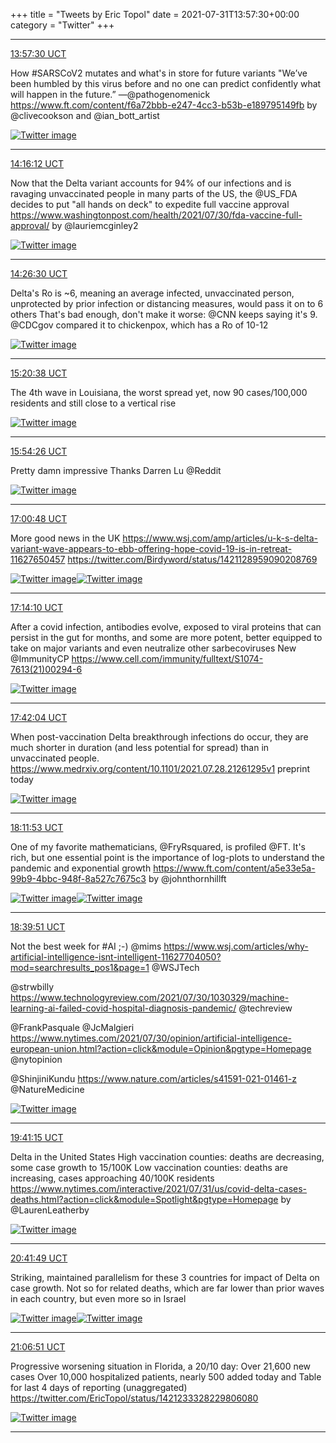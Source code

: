 +++
title = "Tweets by Eric Topol" 
date = 2021-07-31T13:57:30+00:00
category = "Twitter"
+++


---

<a href="https://twitter.com/erictopol/status/1421470078076284928" target="_blank" rel="noreferer">13:57:30 UCT</a>

How #SARSCoV2 mutates and what's in store for future variants
"We’ve been humbled by this virus before and no one can predict confidently what will happen in the future.” 
—@pathogenomenick 
https://www.ft.com/content/f6a72bbb-e247-4cc3-b53b-e189795149fb by @clivecookson and @ian_bott_artist 

<a href="E7oTZ41VkAI76iV.jpg"  ><img src="E7oTZ41VkAI76iV.jpg" alt="Twitter image" ></img></a>

---

<a href="https://twitter.com/erictopol/status/1421474780797018114" target="_blank" rel="noreferer">14:16:12 UCT</a>

Now that the Delta variant accounts for 94% of our infections and is ravaging unvaccinated people in many parts of the US, the @US_FDA decides to put "all hands on deck" to expedite full vaccine approval
https://www.washingtonpost.com/health/2021/07/30/fda-vaccine-full-approval/ by @lauriemcginley2 

<a href="E7oVwLrVEAEBRRO.jpg"  ><img src="E7oVwLrVEAEBRRO.jpg" alt="Twitter image" ></img></a>

---

<a href="https://twitter.com/erictopol/status/1421477375699656709" target="_blank" rel="noreferer">14:26:30 UCT</a>

Delta's Ro is ~6, meaning an average infected, unvaccinated person, unprotected by prior infection or distancing measures, would pass it on to 6 others 
That's bad enough, don't make it worse:
@CNN keeps saying it's 9.
@CDCgov compared it to chickenpox, which has a Ro of 10-12 

<a href="E7oZugWVUAQxQk7.jpg"  ><img src="E7oZugWVUAQxQk7.jpg" alt="Twitter image" ></img></a>

---

<a href="https://twitter.com/erictopol/status/1421490998035685376" target="_blank" rel="noreferer">15:20:38 UCT</a>

The 4th wave in Louisiana, the worst spread yet, now 90 cases/100,000 residents and still close to a vertical rise 

<a href="E7ol9EWVUAoOksY.jpg"  ><img src="E7ol9EWVUAoOksY.jpg" alt="Twitter image" ></img></a>

---

<a href="https://twitter.com/erictopol/status/1421499504486883330" target="_blank" rel="noreferer">15:54:26 UCT</a>

Pretty damn impressive
Thanks Darren Lu @Reddit 

<a href="E7otfnqUYAMSKuG.jpg"  ><img src="E7otfnqUYAMSKuG.jpg" alt="Twitter image" ></img></a>

---

<a href="https://twitter.com/erictopol/status/1421516206691913734" target="_blank" rel="noreferer">17:00:48 UCT</a>

More good news in the UK
https://www.wsj.com/amp/articles/u-k-s-delta-variant-wave-appears-to-ebb-offering-hope-covid-19-is-in-retreat-11627650457
https://twitter.com/Birdyword/status/1421128959090208769 

<a href="E7o8a8YVIAA8zUd.jpg"  ><img src="E7o8a8YVIAA8zUd.jpg" alt="Twitter image" ></img></a><a href="E7o8c6dVoAEYI3m.jpg"  ><img src="E7o8c6dVoAEYI3m.jpg" alt="Twitter image" ></img></a>

---

<a href="https://twitter.com/erictopol/status/1421519569647136771" target="_blank" rel="noreferer">17:14:10 UCT</a>

After a covid infection, antibodies evolve, exposed to viral proteins that can persist in the gut for months, and some are more potent, better equipped to take on major variants and even neutralize other sarbecoviruses
New @ImmunityCP https://www.cell.com/immunity/fulltext/S1074-7613(21)00294-6 

<a href="E7o_F0oUYAQvpeL.jpg"  ><img src="E7o_F0oUYAQvpeL.jpg" alt="Twitter image" ></img></a>

---

<a href="https://twitter.com/erictopol/status/1421526589766979586" target="_blank" rel="noreferer">17:42:04 UCT</a>

When post-vaccination Delta breakthrough infections do occur, they are much shorter in duration (and less potential for spread) than in unvaccinated people. 
https://www.medrxiv.org/content/10.1101/2021.07.28.21261295v1 preprint today 

<a href="E7pGwKdVIAAgih0.jpg"  ><img src="E7pGwKdVIAAgih0.jpg" alt="Twitter image" ></img></a>

---

<a href="https://twitter.com/erictopol/status/1421534095155154944" target="_blank" rel="noreferer">18:11:53 UCT</a>

One of my favorite mathematicians, @FryRsquared, is profiled @FT. It's rich, but one essential point is the importance of log-plots to understand the pandemic and exponential growth https://www.ft.com/content/a5e33e5a-99b9-4bbc-948f-8a527c7675c3 by @johnthornhillft 

<a href="E7pNVhnVcAcsxQu.jpg"  ><img src="E7pNVhnVcAcsxQu.jpg" alt="Twitter image" ></img></a><a href="E7pNXPzUUAIpTTY.jpg"  ><img src="E7pNXPzUUAIpTTY.jpg" alt="Twitter image" ></img></a>

---

<a href="https://twitter.com/erictopol/status/1421541130433269762" target="_blank" rel="noreferer">18:39:51 UCT</a>

Not the best week for #AI  ;-)
@mims https://www.wsj.com/articles/why-artificial-intelligence-isnt-intelligent-11627704050?mod=searchresults_pos1&page=1 @WSJTech 

@strwbilly 
https://www.technologyreview.com/2021/07/30/1030329/machine-learning-ai-failed-covid-hospital-diagnosis-pandemic/
@techreview 

@FrankPasquale @JcMalgieri https://www.nytimes.com/2021/07/30/opinion/artificial-intelligence-european-union.html?action=click&module=Opinion&pgtype=Homepage
@nytopinion 

@ShinjiniKundu 
https://www.nature.com/articles/s41591-021-01461-z @NatureMedicine 

<a href="E7pSSxrUcAE4kSw.jpg"  ><img src="E7pSSxrUcAE4kSw.jpg" alt="Twitter image" ></img></a>

---

<a href="https://twitter.com/erictopol/status/1421556585004814338" target="_blank" rel="noreferer">19:41:15 UCT</a>

Delta in the United States
High vaccination counties: deaths are decreasing, some case growth to 15/100K 
Low vaccination counties: deaths are increasing, cases approaching 40/100K residents
https://www.nytimes.com/interactive/2021/07/31/us/covid-delta-cases-deaths.html?action=click&module=Spotlight&pgtype=Homepage 
by @LaurenLeatherby 

<a href="E7phTe7UcAIkx1R.jpg"  ><img src="E7phTe7UcAIkx1R.jpg" alt="Twitter image" ></img></a>

---

<a href="https://twitter.com/erictopol/status/1421571826883252224" target="_blank" rel="noreferer">20:41:49 UCT</a>

Striking, maintained parallelism for these 3 countries for impact of Delta on case growth.
Not so for related deaths, which are far lower than prior waves in each country, but even more so in Israel 

<a href="E7pvruNVkAMFnqM.jpg"  ><img src="E7pvruNVkAMFnqM.jpg" alt="Twitter image" ></img></a><a href="E7pv95xVEAIlPJG.jpg"  ><img src="E7pv95xVEAIlPJG.jpg" alt="Twitter image" ></img></a>

---

<a href="https://twitter.com/erictopol/status/1421578126383935488" target="_blank" rel="noreferer">21:06:51 UCT</a>

Progressive worsening situation in Florida, a 20/10 day:
Over 21,600 new cases
Over 10,000 hospitalized patients,  nearly 500 added today and Table for last 4 days of reporting (unaggregated)  https://twitter.com/EricTopol/status/1421233328229806080

<a href="E7pzTsJUcAE9ggs.jpg"  ><img src="E7pzTsJUcAE9ggs.jpg" alt="Twitter image" ></img></a>

---